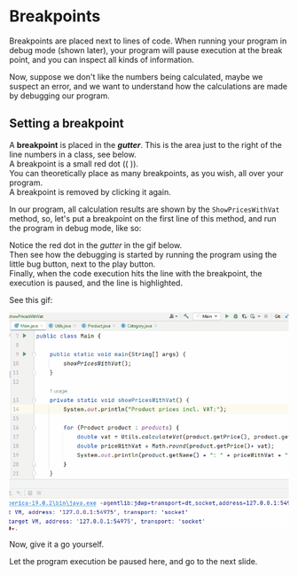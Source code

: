 ﻿# Breakpoints

Breakpoints are placed next to lines of code. 
When running your program in debug mode (shown later), 
your program will pause execution at the break point, 
and you can inspect all kinds of information.

Now, suppose we don't like the numbers being calculated, maybe we suspect an error,
and we want to understand how the calculations are made by debugging our program.

## Setting a breakpoint
A **breakpoint** is placed in the _**gutter**_. 
This is the area just to the right of the line numbers in a class, see below.\
A breakpoint is a small red dot (( )).\
You can theoretically place as many breakpoints, as you wish, all over your program.\
A breakpoint is removed by clicking it again.



In our program, all calculation results are shown by 
the `ShowPricesWithVat` method, so, let's put a 
breakpoint on the first line of this method, 
and run the program in debug mode, like so:

Notice the red dot in the _gutter_ in the gif below.\
Then see how the debugging is started by running the program using the little bug button, next to the play button.\
Finally, when the code execution hits the line with the breakpoint, the execution is paused, and the line is highlighted.

See this gif:

![](PlaceBreakpoint.gif)

Now, give it a go yourself.

Let the program execution be paused here, and go to the next slide.